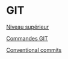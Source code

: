 # GIT

[Niveau supérieur](../index.md)

[Commandes GIT](git_commandes.md)

[Conventional commits](git_conventional_commits.md)
